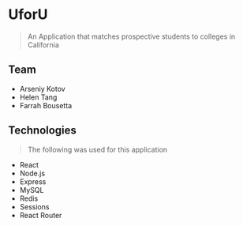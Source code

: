# UforU

  > An Application that matches prospective students to colleges in California

## Team

  - Arseniy Kotov
  - Helen Tang
  - Farrah Bousetta

## Technologies
  
  > The following was used for this application
  - React
  - Node.js
  - Express
  - MySQL
  - Redis
  - Sessions
  - React Router


